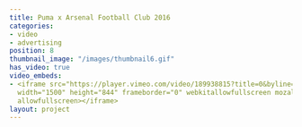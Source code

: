 ```yaml
---
title: Puma x Arsenal Football Club 2016
categories:
- video
- advertising
position: 8
thumbnail_image: "/images/thumbnail6.gif"
has_video: true
video_embeds:
- <iframe src="https://player.vimeo.com/video/189938815?title=0&byline=0&portrait=0"
  width="1500" height="844" frameborder="0" webkitallowfullscreen mozallowfullscreen
  allowfullscreen></iframe>
layout: project
---
```


